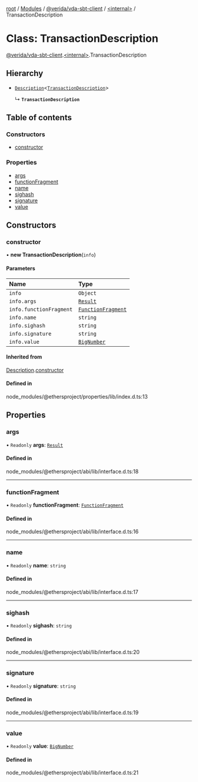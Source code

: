 [root](../README.md) / [Modules](../modules.md) / [@verida/vda-sbt-client](../modules/verida_vda_sbt_client.md) / [<internal\>](../modules/verida_vda_sbt_client._internal_.md) / TransactionDescription

# Class: TransactionDescription

[@verida/vda-sbt-client](../modules/verida_vda_sbt_client.md).[<internal\>](../modules/verida_vda_sbt_client._internal_.md).TransactionDescription

## Hierarchy

- [`Description`](verida_vda_sbt_client._internal_.Description.md)<[`TransactionDescription`](verida_vda_sbt_client._internal_.TransactionDescription.md)\>

  ↳ **`TransactionDescription`**

## Table of contents

### Constructors

- [constructor](verida_vda_sbt_client._internal_.TransactionDescription.md#constructor)

### Properties

- [args](verida_vda_sbt_client._internal_.TransactionDescription.md#args)
- [functionFragment](verida_vda_sbt_client._internal_.TransactionDescription.md#functionfragment)
- [name](verida_vda_sbt_client._internal_.TransactionDescription.md#name)
- [sighash](verida_vda_sbt_client._internal_.TransactionDescription.md#sighash)
- [signature](verida_vda_sbt_client._internal_.TransactionDescription.md#signature)
- [value](verida_vda_sbt_client._internal_.TransactionDescription.md#value)

## Constructors

### constructor

• **new TransactionDescription**(`info`)

#### Parameters

| Name | Type |
| :------ | :------ |
| `info` | `Object` |
| `info.args` | [`Result`](../interfaces/verida_vda_sbt_client._internal_.Result.md) |
| `info.functionFragment` | [`FunctionFragment`](verida_vda_sbt_client._internal_.FunctionFragment.md) |
| `info.name` | `string` |
| `info.sighash` | `string` |
| `info.signature` | `string` |
| `info.value` | [`BigNumber`](verida_vda_sbt_client._internal_.BigNumber.md) |

#### Inherited from

[Description](verida_vda_sbt_client._internal_.Description.md).[constructor](verida_vda_sbt_client._internal_.Description.md#constructor)

#### Defined in

node_modules/@ethersproject/properties/lib/index.d.ts:13

## Properties

### args

• `Readonly` **args**: [`Result`](../interfaces/verida_vda_sbt_client._internal_.Result.md)

#### Defined in

node_modules/@ethersproject/abi/lib/interface.d.ts:18

___

### functionFragment

• `Readonly` **functionFragment**: [`FunctionFragment`](verida_vda_sbt_client._internal_.FunctionFragment.md)

#### Defined in

node_modules/@ethersproject/abi/lib/interface.d.ts:16

___

### name

• `Readonly` **name**: `string`

#### Defined in

node_modules/@ethersproject/abi/lib/interface.d.ts:17

___

### sighash

• `Readonly` **sighash**: `string`

#### Defined in

node_modules/@ethersproject/abi/lib/interface.d.ts:20

___

### signature

• `Readonly` **signature**: `string`

#### Defined in

node_modules/@ethersproject/abi/lib/interface.d.ts:19

___

### value

• `Readonly` **value**: [`BigNumber`](verida_vda_sbt_client._internal_.BigNumber.md)

#### Defined in

node_modules/@ethersproject/abi/lib/interface.d.ts:21
